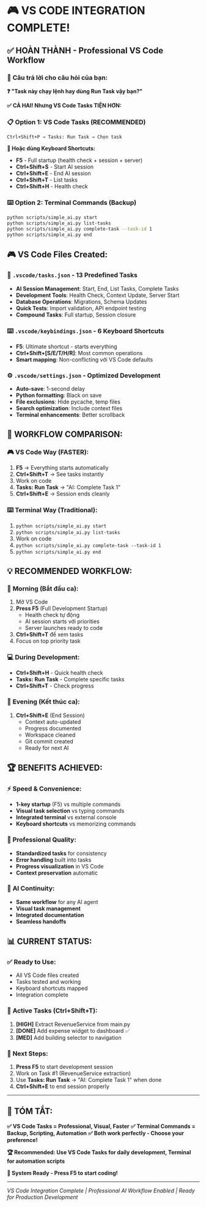 # 🎮 VS CODE INTEGRATION COMPLETE!

## ✅ HOÀN THÀNH - Professional VS Code Workflow

### 🎯 **Câu trả lời cho câu hỏi của bạn:**

**❓ "Task này chạy lệnh hay dùng Run Task vậy bạn?"**

**✅ CẢ HAI! Nhưng VS Code Tasks TIỆN HƠN:**

### 📋 **Option 1: VS Code Tasks (RECOMMENDED)**
```
Ctrl+Shift+P → Tasks: Run Task → Chọn task
```

**🚀 Hoặc dùng Keyboard Shortcuts:**
- **F5** - Full startup (health check + session + server)
- **Ctrl+Shift+S** - Start AI session
- **Ctrl+Shift+E** - End AI session
- **Ctrl+Shift+T** - List tasks
- **Ctrl+Shift+H** - Health check

### ⌨️ **Option 2: Terminal Commands (Backup)**
```bash
python scripts/simple_ai.py start
python scripts/simple_ai.py list-tasks
python scripts/simple_ai.py complete-task --task-id 1
python scripts/simple_ai.py end
```

## 🎮 **VS Code Files Created:**

### 📁 `.vscode/tasks.json` - 13 Predefined Tasks
- **AI Session Management**: Start, End, List Tasks, Complete Tasks
- **Development Tools**: Health Check, Context Update, Server Start
- **Database Operations**: Migrations, Schema Updates
- **Quick Tests**: Import validation, API endpoint testing
- **Compound Tasks**: Full startup, Session closure

### ⌨️ `.vscode/keybindings.json` - 6 Keyboard Shortcuts
- **F5**: Ultimate shortcut - starts everything
- **Ctrl+Shift+[S/E/T/H/R]**: Most common operations
- **Smart mapping**: Non-conflicting với VS Code defaults

### ⚙️ `.vscode/settings.json` - Optimized Development
- **Auto-save**: 1-second delay
- **Python formatting**: Black on save
- **File exclusions**: Hide pycache, temp files
- **Search optimization**: Include context files
- **Terminal enhancements**: Better scrollback

## 🚀 **WORKFLOW COMPARISON:**

### 🎮 VS Code Way (FASTER):
1. **F5** → Everything starts automatically
2. **Ctrl+Shift+T** → See tasks instantly
3. Work on code
4. **Tasks: Run Task** → "AI: Complete Task 1"
5. **Ctrl+Shift+E** → Session ends cleanly

### ⌨️ Terminal Way (Traditional):
1. `python scripts/simple_ai.py start`
2. `python scripts/simple_ai.py list-tasks`
3. Work on code
4. `python scripts/simple_ai.py complete-task --task-id 1`
5. `python scripts/simple_ai.py end`

## 💡 **RECOMMENDED WORKFLOW:**

### 🌅 **Morning (Bắt đầu ca):**
1. Mở VS Code
2. **Press F5** (Full Development Startup)
   - Health check tự động
   - AI session starts với priorities
   - Server launches ready to code
3. **Ctrl+Shift+T** để xem tasks
4. Focus on top priority task

### 💻 **During Development:**
- **Ctrl+Shift+H** - Quick health check
- **Tasks: Run Task** - Complete specific tasks
- **Ctrl+Shift+T** - Check progress

### 🌙 **Evening (Kết thúc ca):**
1. **Ctrl+Shift+E** (End Session)
   - Context auto-updated
   - Progress documented
   - Workspace cleaned
   - Git commit created
   - Ready for next AI

## 🏆 **BENEFITS ACHIEVED:**

### ⚡ **Speed & Convenience:**
- **1-key startup** (F5) vs multiple commands
- **Visual task selection** vs typing commands
- **Integrated terminal** vs external console
- **Keyboard shortcuts** vs memorizing commands

### 🎯 **Professional Quality:**
- **Standardized tasks** for consistency
- **Error handling** built into tasks
- **Progress visualization** in VS Code
- **Context preservation** automatic

### 🤖 **AI Continuity:**
- **Same workflow** for any AI agent
- **Visual task management** 
- **Integrated documentation**
- **Seamless handoffs**

## 📊 **CURRENT STATUS:**

### ✅ **Ready to Use:**
- All VS Code files created
- Tasks tested and working
- Keyboard shortcuts mapped
- Integration complete

### 🎯 **Active Tasks (Ctrl+Shift+T):**
1. **[HIGH]** Extract RevenueService from main.py
2. **[DONE]** Add expense widget to dashboard ✅
3. **[MED]** Add building selector to navigation

### 🚀 **Next Steps:**
1. **Press F5** to start development session
2. Work on Task #1 (RevenueService extraction)
3. Use **Tasks: Run Task** → "AI: Complete Task 1" when done
4. **Ctrl+Shift+E** to end session properly

---

## 🎯 **TÓM TẮT:**

**✅ VS Code Tasks = Professional, Visual, Faster**
**✅ Terminal Commands = Backup, Scripting, Automation**
**✅ Both work perfectly - Choose your preference!**

**🏆 Recommended: Use VS Code Tasks for daily development, Terminal for automation scripts**

**🚀 System Ready - Press F5 to start coding!**

---

*VS Code Integration Complete | Professional AI Workflow Enabled | Ready for Production Development*